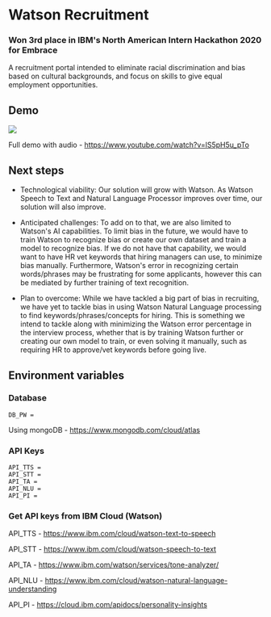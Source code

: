# Watson Recruitment

### Won 3rd place in IBM's North American Intern Hackathon 2020 for Embrace

A recruitment portal intended to eliminate racial discrimination and bias based on cultural backgrounds, and focus on skills to give equal employment opportunities. 

## Demo

![](https://github.com/AntonKanug/Watson-Recruitment/blob/main/client/src/assets/demo.gif)

Full demo with audio - https://www.youtube.com/watch?v=lS5pH5u_pTo

## Next steps
* Technological viability: Our solution will grow with Watson. As Watson Speech to Text and Natural Language Processor improves over time, our solution will also improve. 

* Anticipated challenges: To add on to that, we are also limited to Watson's AI capabilities. To limit bias in the future, we would have to train Watson to recognize bias or create our own dataset and train a model to recognize bias. If we do not have that capability, we would want to have HR vet keywords that hiring managers can use, to minimize bias manually. Furthermore, Watson's error in recognizing certain words/phrases may be frustrating for some applicants, however this can be mediated by further training of text recognition.

* Plan to overcome: While we have tackled a big part of bias in recruiting, we have yet to tackle bias in using Watson Natural Language processing to find keywords/phrases/concepts for hiring. This is something we intend to tackle along with minimizing the Watson error percentage in the interview process, whether that is by training Watson further or creating our own model to train, or even solving it manually, such as requiring HR to approve/vet keywords before going live. 

## Environment variables

### Database 
    DB_PW = 

Using mongoDB - https://www.mongodb.com/cloud/atlas

### API Keys
    API_TTS = 
    API_STT = 
    API_TA = 
    API_NLU = 
    API_PI = 
   
### Get API keys from IBM Cloud (Watson)

API_TTS - https://www.ibm.com/cloud/watson-text-to-speech

API_STT - https://www.ibm.com/cloud/watson-speech-to-text

API_TA - https://www.ibm.com/watson/services/tone-analyzer/

API_NLU - https://www.ibm.com/cloud/watson-natural-language-understanding

API_PI - https://cloud.ibm.com/apidocs/personality-insights
